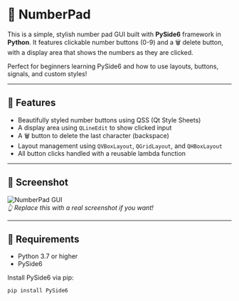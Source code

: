 # 🔢 NumberPad

This is a simple, stylish number pad GUI built with **PySide6** framework in **Python**. It features clickable number buttons (0-9) and a 🗑️ delete button, with a display area that shows the numbers as they are clicked.

Perfect for beginners learning PySide6 and how to use layouts, buttons, signals, and custom styles!

---

## 🎯 Features

- Beautifully styled number buttons using QSS (Qt Style Sheets)
- A display area using `QLineEdit` to show clicked input
- A 🗑️ button to delete the last character (backspace)
- Layout management using `QVBoxLayout`, `QGridLayout`, and `QHBoxLayout`
- All button clicks handled with a reusable lambda function

---

## 📸 Screenshot

![NumberPad GUI](assets/screenshot.png)  
*👆 Replace this with a real screenshot if you want!*

---

## 🧰 Requirements

- Python 3.7 or higher
- PySide6

Install PySide6 via pip:

```bash
pip install PySide6
